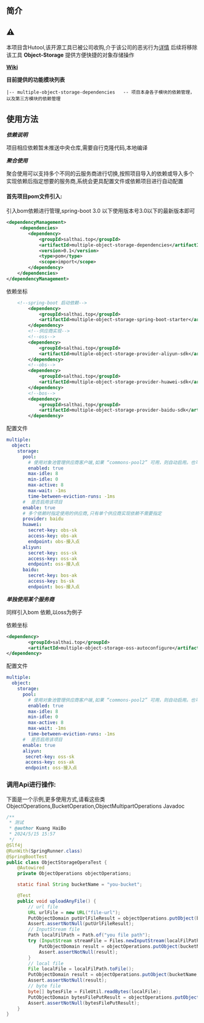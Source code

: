 ## 简介

## ⚠
本项目含Hutool,该开源工具已被公司收购,介于该公司的恶劣行为[详情](https://github.com/AlistGo/alist/issues/8649) 后续将移除该工具
**Object-Storage** 提供方便快捷的对象存储操作

**[Wiki](https://deepwiki.com/salt-hai/multiple-object-storage)**

**目前提供的功能模块列表**

```
|-- multiple-object-storage-dependencies   -- 项目本身各子模块的依赖管理，以及第三方模块的依赖管理
```

## 使用方法

***依赖说明***

项目相应依赖暂未推送中央仓库,需要自行克隆代码,本地编译

***聚合使用***

聚合使用可以支持多个不同的云服务商进行切换,按照项目导入的依赖或导入多个实现依赖后指定想要的服务商,系统会更具配置文件或依赖项目进行自动配置

#### 首先项目pom文件引入:

引入bom依赖进行管理,spring-boot 3.0 以下使用版本号3.0以下的最新版本即可

``` xml
<dependencyManagement>
     <dependencies>
        <dependency>
            <groupId>salthai.top</groupId>
            <artifactId>multiple-object-storage-dependencies</artifactId>
            <version>0.1</version>
            <type>pom</type>
            <scope>import</scope>
        </dependency>
    </dependencies>
</dependencyManagement>
```

依赖坐标

``` xml
    <!--spring-boot 启动依赖-->
        <dependency>
            <groupId>salthai.top</groupId>
            <artifactId>multiple-object-storage-spring-boot-starter</artifactId>
        </dependency>
        <!--供应商实现-->
        <!--oss-->
        <dependency>
            <groupId>salthai.top</groupId>
            <artifactId>multiple-object-storage-provider-aliyun-sdk</artifactId>
        </dependency>
        <!--obs-->
        <dependency>
            <groupId>salthai.top</groupId>
            <artifactId>multiple-object-storage-provider-huawei-sdk</artifactId>
        </dependency>
        <!--bos-->
        <dependency>
            <groupId>salthai.top</groupId>
            <artifactId>multiple-object-storage-provider-baidu-sdk</artifactId>
        </dependency>
```

配置文件

```yaml
multiple:
  object:
    storage:
      pool:
        # 使用对象池管理供应商客户端,如果 “commons-pool2” 可用，则自动启用。也可禁用对象池,禁用时供应商客户端使用单例管理
        enabled: true
        max-idle: 8
        min-idle: 0
        max-active: 8
        max-wait: -1ms
        time-between-eviction-runs: -1ms
      #  是否启用该项目
      enable: true
      # 多个依赖时指定使用的供应商,只有单个供应商实现依赖不需要指定
      provider: baidu
      huawei:
        secret-key: obs-sk
        access-key: obs-ak
        endpoint: obs-接入点
      aliyun:
        secret-key: oss-sk
        access-key: oss-ak
        endpoint: oss-接入点
      baidu:
        secret-key: bos-ak
        access-key: bs-sk
        endpoint: bos-接入点
```

***单独使用某个服务商***

同样引入bom 依赖,以oss为例子

依赖坐标

``` xml
<dependency>
        <groupId>salthai.top</groupId>
        <artifactId>multiple-object-storage-oss-autoconfigure</artifactId>
</dependency>
```

配置文件

```yaml
multiple:
  object:
    storage:
      pool:
        # 使用对象池管理供应商客户端,如果 “commons-pool2” 可用，则自动启用。也可禁用对象池,禁用时供应商客户端使用单例管理
        enabled: true
        max-idle: 8
        min-idle: 0
        max-active: 8
        max-wait: -1ms
        time-between-eviction-runs: -1ms
      #  是否启用该项目
      enable: true
      aliyun:
       secret-key: oss-sk
       access-key: oss-ak
       endpoint: oss-接入点
```
### 调用Api进行操作:

下面是一个示例,更多使用方式,请看这些类 ObjectOperations,BucketOperation,ObjectMultipartOperations Javadoc

```java
/**
 * 测试
 * @author Kuang HaiBo
 * 2024/5/15 15:57
 */
@Slf4j
@RunWith(SpringRunner.class)
@SpringBootTest
public class ObjectStorageOperaTest {
    @Autowired
    private ObjectOperations objectOperations;

    static final String bucketName = "you-bucket";

    @Test
    public void uploadAnyFile() {
        // url file
        URL urlFile = new URL("file-url");
        PutObjectDomain putUrlFileResult = objectOperations.putObject(bucketName, FileWrappers.wrapper(urlFile), "url-file.txt");
        Assert.assertNotNull(putUrlFileResult);
        // InputStream file
        Path localFilPath = Path.of("you file path");
        try (InputStream streamFile = Files.newInputStream(localFilPath)) {
            PutObjectDomain result = objectOperations.putObject(bucketName, FileWrappers.wrapper(streamFile), "streamFile-wx.png");
            Assert.assertNotNull(result);
        }
        // local file
        File localFile = localFilPath.toFile();
        PutObjectDomain result = objectOperations.putObject(bucketName, FileWrappers.wrapper(localFile), "localFile-wx.png");
        Assert.assertNotNull(result);
        // byte file
        byte[] bytesFile = FileUtil.readBytes(localFile);
        PutObjectDomain bytesFilePutResult = objectOperations.putObject(bucketName, FileWrappers.wrapper(bytesFile), "bytesFile-wx.png");
        Assert.assertNotNull(bytesFilePutResult);
    }
}
```
